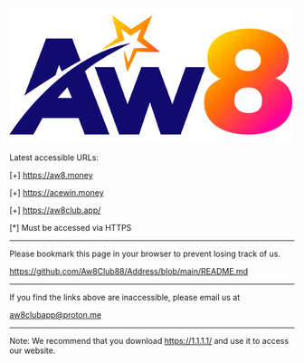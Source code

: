 ![image](https://github.com/Aw8Club88/Address/blob/main/AW8.png)

Latest accessible URLs:

[+] https://aw8.money

[+] https://acewin.money

[+] https://aw8club.app/


[*] Must be accessed via HTTPS

------------------------------------------------

Please bookmark this page in your browser to prevent losing track of us.

https://github.com/Aw8Club88/Address/blob/main/README.md

------------------------------------------------

If you find the links above are inaccessible, please email us at

aw8clubapp@proton.me

------------------------------------------------

Note:
We recommend that you download https://1.1.1.1/ and use it to access our website.
